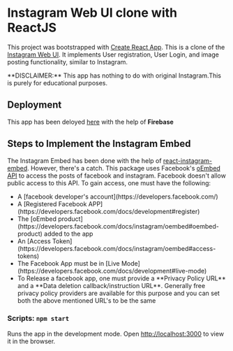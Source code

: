 # Instagram Web UI clone with ReactJS

This project was bootstrapped with [Create React App](https://github.com/facebook/create-react-app). This is a clone of the [Instagram Web UI](https://www.instagram.com). It implements User registration, User Login, and image posting functionality, similar to Instagram. <br />
<p> **DISCLAIMER:** This app has nothing to do with original Instagram.This is purely for educational purposes.</p> 

## Deployment

This app has been deloyed [here](https://instagram-clone-e4541.web.app/) with the help of **Firebase**

## Steps to Implement the Instagram Embed
The Instagram Embed has been done with the help of [react-instagram-embed](https://www.npmjs.com/package/react-instagram-embed). However, there's a catch. This package uses Facebook's [oEmbed API](https://developers.facebook.com/docs/instagram/oembed) to access the posts of facebook and instagram. Facebook doesn't allow public access to this API. To gain access, one must have the following:
<ul>
    <li>A [facebook developer's account](https://developers.facebook.com/)</li>
    <li>A [Registered Facebook APP](https://developers.facebook.com/docs/development#register)</li>
    <li>The [oEmbed product](https://developers.facebook.com/docs/instagram/oembed#oembed-product) added to the app</li>
    <li>An [Access Token](https://developers.facebook.com/docs/instagram/oembed#access-tokens)</li>
    <li>The Facebook App must be in [Live Mode](https://developers.facebook.com/docs/development#live-mode)</li>
    <li>To Release a facebook app, one must provide a **Privacy Policy URL** and a **Data deletion callback/instruction URL**. Generally free privacy policy providers are available for this purpose and you can set both the above mentioned URL's to be the same</li>
</ul> 

### Scripts: `npm start`

Runs the app in the development mode.
Open [http://localhost:3000](http://localhost:3000) to view it in the browser.


